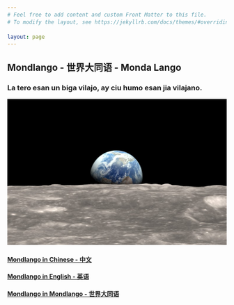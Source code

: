 ```yaml
---
# Feel free to add content and custom Front Matter to this file.
# To modify the layout, see https://jekyllrb.com/docs/themes/#overriding-theme-defaults

layout: page
---
```


## Mondlango - 世界大同语 - Monda Lango
### La tero esan un biga vilajo, ay ciu humo esan jia vilajano.

![tero](Earth_Moon_resize_md.jpg)

#### [Mondlango in Chinese - 中文](/chinese/)

#### [Mondlango in English - 英语](/english/)

#### [Mondlango in Mondlango - 世界大同语](/mondlango/)


